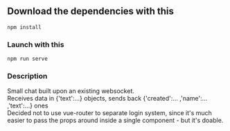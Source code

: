 ## Download the dependencies with this
```
npm install
```

### Launch with this
```
npm run serve
```

### Description
Small chat built upon an existing websocket. <br/>
Receives data in {'text':...} objects, sends back {'created':... ,'name':... ,'text':...} ones <br/>
Decided not to use vue-router to separate login system, since it's much easier to pass the props around inside a single component - but it's doable.
